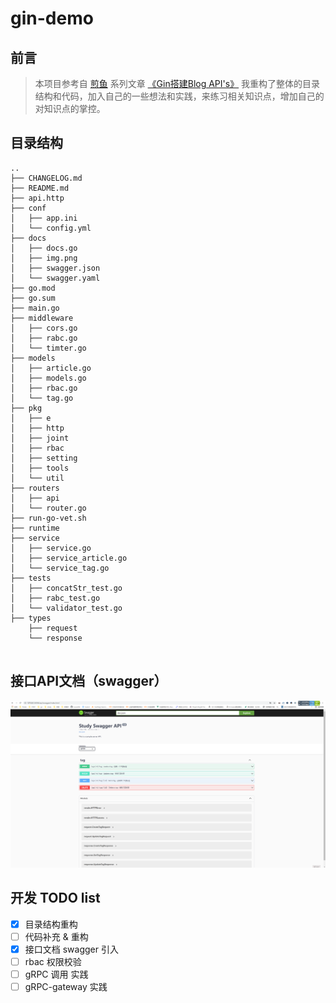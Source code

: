 # gin-demo

## 前言
> 本项目参考自 [煎鱼](https://github.com/eddycjy) 系列文章 [《Gin搭建Blog API's》](https://eddycjy.com/posts/go/gin/2018-02-11-api-01)
> 我重构了整体的目录结构和代码，加入自己的一些想法和实践，来练习相关知识点，增加自己的对知识点的掌控。


## 目录结构

```shell
..
├── CHANGELOG.md
├── README.md
├── api.http
├── conf
│   ├── app.ini
│   └── config.yml
├── docs
│   ├── docs.go
│   ├── img.png
│   ├── swagger.json
│   └── swagger.yaml
├── go.mod
├── go.sum
├── main.go
├── middleware
│   ├── cors.go
│   ├── rabc.go
│   └── timter.go
├── models
│   ├── article.go
│   ├── models.go
│   ├── rbac.go
│   └── tag.go
├── pkg
│   ├── e
│   ├── http
│   ├── joint
│   ├── rbac
│   ├── setting
│   ├── tools
│   └── util
├── routers
│   ├── api
│   └── router.go
├── run-go-vet.sh
├── runtime
├── service
│   ├── service.go
│   ├── service_article.go
│   └── service_tag.go
├── tests
│   ├── concatStr_test.go
│   ├── rabc_test.go
│   └── validator_test.go
├── types
    ├── request
    └── response


```

## 接口API文档（swagger）
![img.png](docs/img.png)


## 开发 TODO list

- [x] 目录结构重构
- [ ] 代码补充 & 重构
- [x] 接口文档 swagger 引入
- [ ] rbac 权限校验
- [ ] gRPC 调用 实践
- [ ] gRPC-gateway 实践
